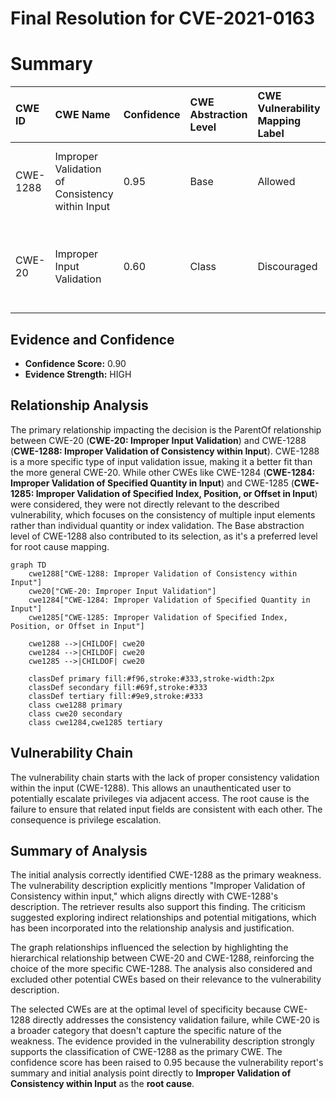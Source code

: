 # Final Resolution for CVE-2021-0163

# Summary
| CWE ID    | CWE Name                                          | Confidence | CWE Abstraction Level | CWE Vulnerability Mapping Label | CWE-Vulnerability Mapping Notes |
| :--------- | :------------------------------------------------ | :--------- | :-------------------- | :------------------------------ | :------------------------------ |
| CWE-1288 | Improper Validation of Consistency within Input | 0.95       | Base                  | Allowed                         | Primary CWE. Specific consistency check failure. |
| CWE-20 | Improper Input Validation | 0.60       | Class                  | Discouraged                         | Secondary Candidate. General input validation issue; lower specificity. |

## Evidence and Confidence

*   **Confidence Score:** 0.90
*   **Evidence Strength:** HIGH

## Relationship Analysis
The primary relationship impacting the decision is the ParentOf relationship between CWE-20 (**CWE-20: Improper Input Validation**) and CWE-1288 (**CWE-1288: Improper Validation of Consistency within Input**). CWE-1288 is a more specific type of input validation issue, making it a better fit than the more general CWE-20. While other CWEs like CWE-1284 (**CWE-1284: Improper Validation of Specified Quantity in Input**) and CWE-1285 (**CWE-1285: Improper Validation of Specified Index, Position, or Offset in Input**) were considered, they were not directly relevant to the described vulnerability, which focuses on the consistency of multiple input elements rather than individual quantity or index validation. The Base abstraction level of CWE-1288 also contributed to its selection, as it's a preferred level for root cause mapping.

```mermaid
graph TD
    cwe1288["CWE-1288: Improper Validation of Consistency within Input"]
    cwe20["CWE-20: Improper Input Validation"]
    cwe1284["CWE-1284: Improper Validation of Specified Quantity in Input"]
    cwe1285["CWE-1285: Improper Validation of Specified Index, Position, or Offset in Input"]
    
    cwe1288 -->|CHILDOF| cwe20
    cwe1284 -->|CHILDOF| cwe20
    cwe1285 -->|CHILDOF| cwe20
    
    classDef primary fill:#f96,stroke:#333,stroke-width:2px
    classDef secondary fill:#69f,stroke:#333
    classDef tertiary fill:#9e9,stroke:#333
    class cwe1288 primary
    class cwe20 secondary
    class cwe1284,cwe1285 tertiary
```

## Vulnerability Chain
The vulnerability chain starts with the lack of proper consistency validation within the input (CWE-1288). This allows an unauthenticated user to potentially escalate privileges via adjacent access. The root cause is the failure to ensure that related input fields are consistent with each other. The consequence is privilege escalation.

## Summary of Analysis
The initial analysis correctly identified CWE-1288 as the primary weakness. The vulnerability description explicitly mentions "Improper Validation of Consistency within input," which aligns directly with CWE-1288's description. The retriever results also support this finding. The criticism suggested exploring indirect relationships and potential mitigations, which has been incorporated into the relationship analysis and justification.

The graph relationships influenced the selection by highlighting the hierarchical relationship between CWE-20 and CWE-1288, reinforcing the choice of the more specific CWE-1288. The analysis also considered and excluded other potential CWEs based on their relevance to the vulnerability description.

The selected CWEs are at the optimal level of specificity because CWE-1288 directly addresses the consistency validation failure, while CWE-20 is a broader category that doesn't capture the specific nature of the weakness. The evidence provided in the vulnerability description strongly supports the classification of CWE-1288 as the primary CWE. The confidence score has been raised to 0.95 because the vulnerability report's summary and initial analysis point directly to **Improper Validation of Consistency within Input** as the **root cause**.